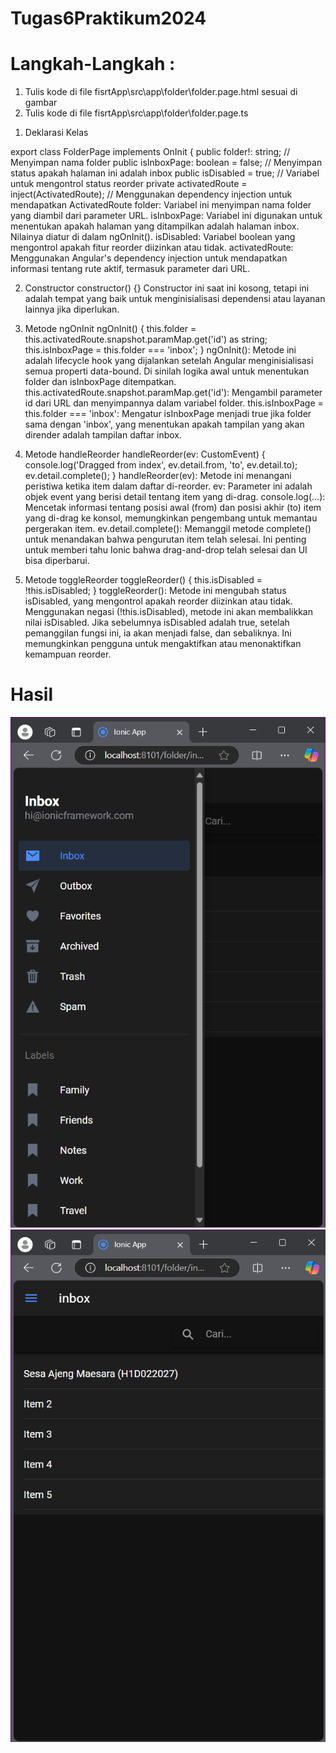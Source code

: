 # Tugas6Praktikum2024

# Langkah-Langkah :
1) Tulis kode di file fisrtApp\src\app\folder\folder.page.html sesuai di gambar
2) Tulis kode di file fisrtApp\src\app\folder\folder.page.ts

1. Deklarasi Kelas

export class FolderPage implements OnInit {
  public folder!: string; // Menyimpan nama folder
  public isInboxPage: boolean = false; // Menyimpan status apakah halaman ini adalah inbox
  public isDisabled = true; // Variabel untuk mengontrol status reorder
  private activatedRoute = inject(ActivatedRoute); // Menggunakan dependency injection untuk mendapatkan ActivatedRoute
folder: Variabel ini menyimpan nama folder yang diambil dari parameter URL.
isInboxPage: Variabel ini digunakan untuk menentukan apakah halaman yang ditampilkan adalah halaman inbox. Nilainya diatur di dalam ngOnInit().
isDisabled: Variabel boolean yang mengontrol apakah fitur reorder diizinkan atau tidak.
activatedRoute: Menggunakan Angular's dependency injection untuk mendapatkan informasi tentang rute aktif, termasuk parameter dari URL.

2. Constructor
constructor() {}
Constructor ini saat ini kosong, tetapi ini adalah tempat yang baik untuk menginisialisasi dependensi atau layanan lainnya jika diperlukan.

3. Metode ngOnInit
ngOnInit() {
  this.folder = this.activatedRoute.snapshot.paramMap.get('id') as string;
  this.isInboxPage = this.folder === 'inbox';
}
ngOnInit(): Metode ini adalah lifecycle hook yang dijalankan setelah Angular menginisialisasi semua properti data-bound. Di sinilah logika awal untuk menentukan folder dan isInboxPage ditempatkan.
this.activatedRoute.snapshot.paramMap.get('id'): Mengambil parameter id dari URL dan menyimpannya dalam variabel folder.
this.isInboxPage = this.folder === 'inbox': Mengatur isInboxPage menjadi true jika folder sama dengan 'inbox', yang menentukan apakah tampilan yang akan dirender adalah tampilan daftar inbox.

4. Metode handleReorder
handleReorder(ev: CustomEvent<ItemReorderEventDetail>) {
  console.log('Dragged from index', ev.detail.from, 'to', ev.detail.to);
  ev.detail.complete();
}
handleReorder(ev): Metode ini menangani peristiwa ketika item dalam daftar di-reorder.
ev: Parameter ini adalah objek event yang berisi detail tentang item yang di-drag.
console.log(...): Mencetak informasi tentang posisi awal (from) dan posisi akhir (to) item yang di-drag ke konsol, memungkinkan pengembang untuk memantau pergerakan item.
ev.detail.complete(): Memanggil metode complete() untuk menandakan bahwa pengurutan item telah selesai. Ini penting untuk memberi tahu Ionic bahwa drag-and-drop telah selesai dan UI bisa diperbarui.

5. Metode toggleReorder
toggleReorder() {
  this.isDisabled = !this.isDisabled; 
}
toggleReorder(): Metode ini mengubah status isDisabled, yang mengontrol apakah reorder diizinkan atau tidak.
Menggunakan negasi (!this.isDisabled), metode ini akan membalikkan nilai isDisabled. Jika sebelumnya isDisabled adalah true, setelah pemanggilan fungsi ini, ia akan menjadi false, dan sebaliknya. Ini memungkinkan pengguna untuk mengaktifkan atau menonaktifkan kemampuan reorder.

# Hasil
![Halaman](gambar1.png)
![Halaman](gambar2.png)
